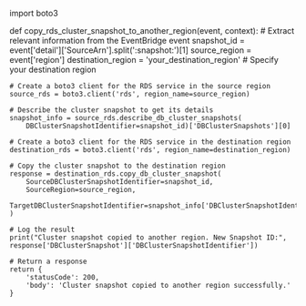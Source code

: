 import boto3

def copy_rds_cluster_snapshot_to_another_region(event, context):
    # Extract relevant information from the EventBridge event
    snapshot_id = event['detail']['SourceArn'].split(':snapshot:')[1]
    source_region = event['region']
    destination_region = 'your_destination_region'  # Specify your destination region
    
    # Create a boto3 client for the RDS service in the source region
    source_rds = boto3.client('rds', region_name=source_region)
    
    # Describe the cluster snapshot to get its details
    snapshot_info = source_rds.describe_db_cluster_snapshots(
        DBClusterSnapshotIdentifier=snapshot_id)['DBClusterSnapshots'][0]
    
    # Create a boto3 client for the RDS service in the destination region
    destination_rds = boto3.client('rds', region_name=destination_region)
    
    # Copy the cluster snapshot to the destination region
    response = destination_rds.copy_db_cluster_snapshot(
        SourceDBClusterSnapshotIdentifier=snapshot_id,
        SourceRegion=source_region,
        TargetDBClusterSnapshotIdentifier=snapshot_info['DBClusterSnapshotIdentifier']
    )
    
    # Log the result
    print("Cluster snapshot copied to another region. New Snapshot ID:", response['DBClusterSnapshot']['DBClusterSnapshotIdentifier'])

    # Return a response
    return {
        'statusCode': 200,
        'body': 'Cluster snapshot copied to another region successfully.'
    }

